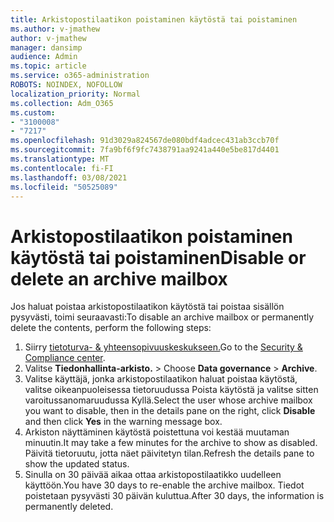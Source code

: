 ```yaml
---
title: Arkistopostilaatikon poistaminen käytöstä tai poistaminen
ms.author: v-jmathew
author: v-jmathew
manager: dansimp
audience: Admin
ms.topic: article
ms.service: o365-administration
ROBOTS: NOINDEX, NOFOLLOW
localization_priority: Normal
ms.collection: Adm_O365
ms.custom:
- "3100008"
- "7217"
ms.openlocfilehash: 91d3029a824567de080bdf4adcec431ab3ccb70f
ms.sourcegitcommit: 7fa9bf6f9fc7438791aa9241a440e5be817d4401
ms.translationtype: MT
ms.contentlocale: fi-FI
ms.lasthandoff: 03/08/2021
ms.locfileid: "50525089"
---
```

# <a name="disable-or-delete-an-archive-mailbox"></a><span data-ttu-id="feb27-102">Arkistopostilaatikon poistaminen käytöstä tai poistaminen</span><span class="sxs-lookup"><span data-stu-id="feb27-102">Disable or delete an archive mailbox</span></span>

<span data-ttu-id="feb27-103">Jos haluat poistaa arkistopostilaatikon käytöstä tai poistaa sisällön pysyvästi, toimi seuraavasti:</span><span class="sxs-lookup"><span data-stu-id="feb27-103">To disable an archive mailbox or permanently delete the contents, perform the following steps:</span></span>

1. <span data-ttu-id="feb27-104">Siirry [tietoturva- & yhteensopivuuskeskukseen.]( https://go.microsoft.com/fwlink/p/?linkid=2077143)</span><span class="sxs-lookup"><span data-stu-id="feb27-104">Go to the [Security & Compliance center]( https://go.microsoft.com/fwlink/p/?linkid=2077143).</span></span>
2. <span data-ttu-id="feb27-105">Valitse **Tiedonhallinta-arkisto.**  >  </span><span class="sxs-lookup"><span data-stu-id="feb27-105">Choose **Data governance** > **Archive**.</span></span>
3. <span data-ttu-id="feb27-106">Valitse käyttäjä, jonka arkistopostilaatikon haluat poistaa käytöstä, valitse  oikeanpuoleisessa  tietoruudussa Poista käytöstä ja valitse sitten varoitussanomaruudussa Kyllä.</span><span class="sxs-lookup"><span data-stu-id="feb27-106">Select the user whose archive mailbox you want to disable, then in the details pane on the right, click **Disable** and then click **Yes** in the warning message box.</span></span>
4. <span data-ttu-id="feb27-107">Arkiston näyttäminen käytöstä poistettuna voi kestää muutaman minuutin.</span><span class="sxs-lookup"><span data-stu-id="feb27-107">It may take a few minutes for the archive to show as disabled.</span></span> <span data-ttu-id="feb27-108">Päivitä tietoruutu, jotta näet päivitetyn tilan.</span><span class="sxs-lookup"><span data-stu-id="feb27-108">Refresh the details pane to show the updated status.</span></span>
5. <span data-ttu-id="feb27-109">Sinulla on 30 päivää aikaa ottaa arkistopostilaatikko uudelleen käyttöön.</span><span class="sxs-lookup"><span data-stu-id="feb27-109">You have 30 days to re-enable the archive mailbox.</span></span> <span data-ttu-id="feb27-110">Tiedot poistetaan pysyvästi 30 päivän kuluttua.</span><span class="sxs-lookup"><span data-stu-id="feb27-110">After 30 days, the information is permanently deleted.</span></span>
